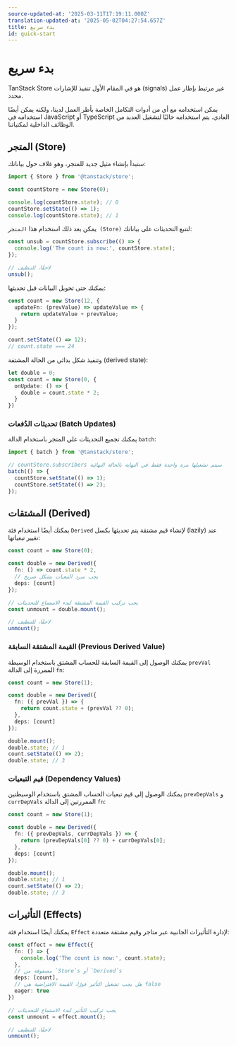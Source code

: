 ```yaml
---
source-updated-at: '2025-03-11T17:19:11.000Z'
translation-updated-at: '2025-05-02T04:27:54.657Z'
title: بدء سريع
id: quick-start
---
```

# بدء سريع

TanStack Store هو في المقام الأول تنفيذ للإشارات (signals) غير مرتبط بإطار عمل محدد.

يمكن استخدامه مع أي من أدوات التكامل الخاصة بأطر العمل لدينا، ولكنه يمكن أيضًا استخدامه في JavaScript أو TypeScript العادي. يتم استخدامه حاليًا لتشغيل العديد من الوظائف الداخلية لمكتباتنا.

## المتجر (Store)

ستبدأ بإنشاء مثيل جديد للمتجر، وهو غلاف حول بياناتك:

```typescript
import { Store } from '@tanstack/store';

const countStore = new Store(0);

console.log(countStore.state); // 0
countStore.setState(() => 1);
console.log(countStore.state); // 1
```

يمكن بعد ذلك استخدام هذا `المتجر (Store)` لتتبع التحديثات على بياناتك:

```typescript
const unsub = countStore.subscribe(() => {
  console.log('The count is now:', countStore.state);
});

// لاحقًا، للتنظيف
unsub();
```

يمكنك حتى تحويل البيانات قبل تحديثها:

```typescript
const count = new Store(12, {
  updateFn: (prevValue) => updateValue => {
    return updateValue + prevValue;
  }
});

count.setState(() => 12);
// count.state === 24
```

وتنفيذ شكل بدائي من الحالة المشتقة (derived state):

```typescript
let double = 0;
const count = new Store(0, {
  onUpdate: () => {
    double = count.state * 2;
  }
})
```

### تحديثات الدُفعات (Batch Updates)

يمكنك تجميع التحديثات على المتجر باستخدام الدالة `batch`:

```typescript
import { batch } from '@tanstack/store';

// countStore.subscribers سيتم تشغيلها مرة واحدة فقط في النهاية بالحالة النهائية
batch(() => {
  countStore.setState(() => 1);
  countStore.setState(() => 2);
});
```

## المشتقات (Derived)

يمكنك أيضًا استخدام فئة `Derived` لإنشاء قيم مشتقة يتم تحديثها بكسل (lazily) عند تغيير تبعياتها:

```typescript
const count = new Store(0);

const double = new Derived({
  fn: () => count.state * 2,
  // يجب سرد التبعيات بشكل صريح
  deps: [count]
});

// يجب تركيب القيمة المشتقة لبدء الاستماع للتحديثات
const unmount = double.mount();

// لاحقًا، للتنظيف
unmount();
```

### القيمة المشتقة السابقة (Previous Derived Value)

يمكنك الوصول إلى القيمة السابقة للحساب المشتق باستخدام الوسيطة `prevVal` الممررة إلى الدالة `fn`:

```typescript
const count = new Store(1);

const double = new Derived({
  fn: ({ prevVal }) => {
    return count.state + (prevVal ?? 0);
  },
  deps: [count]
});

double.mount();
double.state; // 1
count.setState(() => 2);
double.state; // 3
```

### قيم التبعيات (Dependency Values)

يمكنك الوصول إلى قيم تبعيات الحساب المشتق باستخدام الوسيطتين `prevDepVals` و `currDepVals` الممررتين إلى الدالة `fn`:

```typescript
const count = new Store(1);

const double = new Derived({
  fn: ({ prevDepVals, currDepVals }) => {
    return (prevDepVals[0] ?? 0) + currDepVals[0];
  },
  deps: [count]
});

double.mount();
double.state; // 1
count.setState(() => 2);
double.state; // 3
```

## التأثيرات (Effects)

يمكنك أيضًا استخدام فئة `Effect` لإدارة التأثيرات الجانبية عبر متاجر وقيم مشتقة متعددة:

```typescript
const effect = new Effect({
  fn: () => {
    console.log('The count is now:', count.state);
  },
  // مصفوفة من `Store`s أو `Derived`s
  deps: [count],
  // هل يجب تشغيل التأثير فورًا، القيمة الافتراضية هي false
  eager: true
})

// يجب تركيب التأثير لبدء الاستماع للتحديثات
const unmount = effect.mount();

// لاحقًا، للتنظيف
unmount();
```
